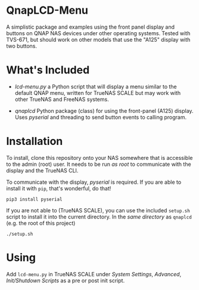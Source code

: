 # QnapLCD-Menu

A simplistic package and examples using the front panel display and buttons
on QNAP NAS devices under other operating systems. Tested with TVS-671,
but should work on other models that use the "A125" display with two buttons.

# What's Included

* *lcd-menu.py* a Python script that will display a menu similar to the default QNAP menu, written for TrueNAS SCALE but may work with other TrueNAS and FreeNAS systems.

* *qnaplcd* Python package (class) for using the front-panel (A125) display. Uses *pyserial* and threading to send button events to calling program.

# Installation

To install, clone this repository onto your NAS somewhere that is accessible to the admin (root) user. It needs to be run *as root* to communicate with the display and the TrueNAS CLI.

To communicate with the display, *pyserial* is required. If you are able to install it with `pip`, that's wonderful, do that!

```
pip3 install pyserial
```

If you are not able to (TrueNAS SCALE), you can use the included `setup.sh` script to install it into the current directory. In the *same directory* as `qnaplcd` (e.g. the root of this project)

```
./setup.sh
```

# Using

Add `lcd-menu.py` in TrueNAS SCALE under *System Settings*, *Advanced*, *Init/Shutdown Scripts* as a pre or post init script.

